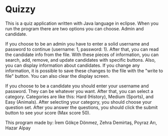 # Quizzy

  This is a quiz application written with Java language in eclipse. When you run the program there are two options you can choose. Admin and candidate. 
  
  If you choose to be an admin you have to enter a solid username and password to continue (username: 1, password: 1). After that, you can read the candidate info from the file. With these pieces of information, you can search, add, remove, and update candidates with specific buttons. Also, you can display information about candidates. If you change any information, it is possible to save these changes to the file with the "write to file" button. You can also clear the display screen.
  
  If you choose to be a candidate you should enter your username and password. They can be whatever you want. After that, you can select a category. Categories are like this: Hard (History), Medium (Sports), and Easy (Animals). After selecting your category, you should choose your question set. After you answer the questions, you should click the submit button to see your score (Max score 50).
  
  This program made by: 
  İrem Gökçe Dönmez,
  Zehra Demirtaş,
  Poyraz Arı,
  Hazar Alpay
